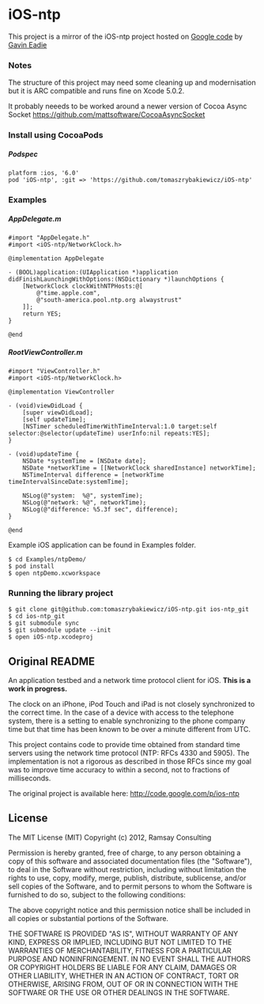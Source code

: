 # iOS-ntp

This project is a mirror of the iOS-ntp project hosted on [Google code](http://code.google.com/p/ios-ntp/) by [Gavin Eadie](gavineadie@gmail)

### Notes

The structure of this project may need some cleaning up and modernisation but it is ARC compatible and runs fine on Xcode 5.0.2.

It probably neeeds to be worked around a newer version of Cocoa Async Socket https://github.com/mattsoftware/CocoaAsyncSocket


### Install using CocoaPods

##### Podspec
```
platform :ios, '6.0'
pod 'iOS-ntp', :git => 'https://github.com/tomaszrybakiewicz/iOS-ntp'
```

### Examples


##### AppDelegate.m

	#import "AppDelegate.h"
	#import <iOS-ntp/NetworkClock.h>
	
	@implementation AppDelegate
	
	- (BOOL)application:(UIApplication *)application didFinishLaunchingWithOptions:(NSDictionary *)launchOptions {
	    [NetworkClock clockWithNTPHosts:@[
	        @"time.apple.com",
	        @"south-america.pool.ntp.org alwaystrust"
	    ]];    
	    return YES;
	}
	
	@end

##### RootViewController.m

	#import "ViewController.h"
	#import <iOS-ntp/NetworkClock.h>
	
	@implementation ViewController
	
	- (void)viewDidLoad {
	    [super viewDidLoad];
	    [self updateTime];
	    [NSTimer scheduledTimerWithTimeInterval:1.0 target:self selector:@selector(updateTime) userInfo:nil repeats:YES];
	}
	
	- (void)updateTime {
	    NSDate *systemTime = [NSDate date];
	    NSDate *networkTime = [[NetworkClock sharedInstance] networkTime];
	    NSTimeInterval difference = [networkTime timeIntervalSinceDate:systemTime];
	    
	    NSLog(@"system:  %@", systemTime);
		NSLog(@"network: %@", networkTime);
		NSLog(@"difference: %5.3f sec", difference);
	}
	
	@end


Example iOS application can be found in Examples folder.

```
$ cd Examples/ntpDemo/
$ pod install
$ open ntpDemo.xcworkspace
```

### Running the library project

```
$ git clone git@github.com:tomaszrybakiewicz/iOS-ntp.git ios-ntp_git
$ cd ios-ntp_git
$ git submodule sync
$ git submodule update --init
$ open iOS-ntp.xcodeproj
```

## Original README

An application testbed and a network time protocol client for iOS. **This is a work in progress.**

The clock on an iPhone, iPod Touch and iPad is not closely synchronized to the correct time. In the case of a device with access to the telephone system, there is a setting to enable synchronizing to the phone company time but that time has been known to be over a minute different from UTC.

This project contains code to provide time obtained from standard time servers using the network time protocol (NTP: RFCs 4330 and 5905). The implementation is not a rigorous as described in those RFCs since my goal was to improve time accuracy to within a second, not to fractions of milliseconds.

The original project is available here: http://code.google.com/p/ios-ntp

## License

The MIT License (MIT)
Copyright (c) 2012, Ramsay Consulting

Permission is hereby granted, free of charge, to any person obtaining a copy of this software and associated documentation files (the "Software"), to deal in the Software without restriction, including without limitation the rights to use, copy, modify, merge, publish, distribute, sublicense, and/or sell copies of the Software, and to permit persons to whom the Software is furnished to do so, subject to the following conditions:

The above copyright notice and this permission notice shall be included in all copies or substantial portions of the Software.

THE SOFTWARE IS PROVIDED "AS IS", WITHOUT WARRANTY OF ANY KIND, EXPRESS OR IMPLIED, INCLUDING BUT NOT LIMITED TO THE WARRANTIES OF MERCHANTABILITY, FITNESS FOR A PARTICULAR PURPOSE AND NONINFRINGEMENT. IN NO EVENT SHALL THE AUTHORS OR COPYRIGHT HOLDERS BE LIABLE FOR ANY CLAIM, DAMAGES OR OTHER LIABILITY, WHETHER IN AN ACTION OF CONTRACT, TORT OR OTHERWISE, ARISING FROM, OUT OF OR IN CONNECTION WITH THE SOFTWARE OR THE USE OR OTHER DEALINGS IN THE SOFTWARE.
